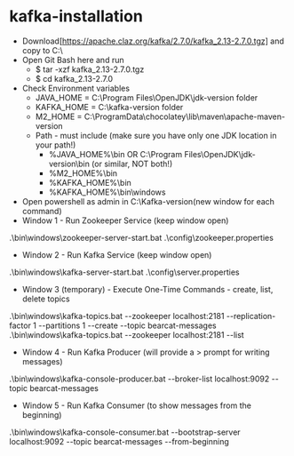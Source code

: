 # kafka-installation
- Download[https://apache.claz.org/kafka/2.7.0/kafka_2.13-2.7.0.tgz] and copy to C:\
- Open Git Bash here and run 
  - $ tar -xzf kafka_2.13-2.7.0.tgz
  - $ cd kafka_2.13-2.7.0
- Check Environment variables
  - JAVA_HOME = C:\Program Files\OpenJDK\jdk-version folder
  - KAFKA_HOME =  C:\kafka-version folder
  - M2_HOME = C:\ProgramData\chocolatey\lib\maven\apache-maven-version
  - Path - must include (make sure you have only one JDK location in your path!)
    - %JAVA_HOME%\bin OR C:\Program Files\OpenJDK\jdk-version\bin (or similar, NOT both!)
    - %M2_HOME%\bin
    - %KAFKA_HOME%\bin
    - %KAFKA_HOME%\bin\windows
- Open powershell as admin in C:\Kafka-version(new window for each command)
- Window 1 - Run Zookeeper Service  (keep window open)

.\bin\windows\zookeeper-server-start.bat .\config\zookeeper.properties

- Window 2 - Run Kafka Service (keep window open)

.\bin\windows\kafka-server-start.bat .\config\server.properties

- Window 3 (temporary) - Execute One-Time Commands - create, list, delete topics 

.\bin\windows\kafka-topics.bat --zookeeper localhost:2181 --replication-factor 1 --partitions 1 --create --topic bearcat-messages
.\bin\windows\kafka-topics.bat --zookeeper localhost:2181 --list

- Window 4 - Run Kafka Producer (will provide a > prompt for writing messages)

.\bin\windows\kafka-console-producer.bat --broker-list localhost:9092 --topic bearcat-messages

- Window 5 - Run Kafka Consumer (to show messages from the beginning)

.\bin\windows\kafka-console-consumer.bat --bootstrap-server localhost:9092 --topic bearcat-messages --from-beginning
